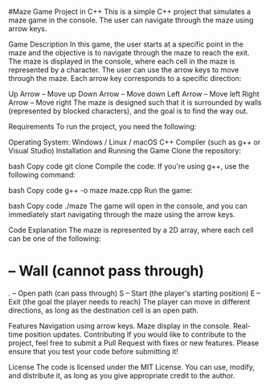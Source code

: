 #Maze Game Project in C++
This is a simple C++ project that simulates a maze game in the console. The user can navigate through the maze using arrow keys.

Game Description
In this game, the user starts at a specific point in the maze and the objective is to navigate through the maze to reach the exit. The maze is displayed in the console, where each cell in the maze is represented by a character. The user can use the arrow keys to move through the maze. Each arrow key corresponds to a specific direction:

Up Arrow – Move up
Down Arrow – Move down
Left Arrow – Move left
Right Arrow – Move right
The maze is designed such that it is surrounded by walls (represented by blocked characters), and the goal is to find the way out.

Requirements
To run the project, you need the following:

Operating System: Windows / Linux / macOS
C++ Compiler (such as g++ or Visual Studio)
Installation and Running the Game
Clone the repository:

bash
Copy code
git clone <project URL>
Compile the code: If you're using g++, use the following command:

bash
Copy code
g++ -o maze maze.cpp
Run the game:

bash
Copy code
./maze
The game will open in the console, and you can immediately start navigating through the maze using the arrow keys.

Code Explanation
The maze is represented by a 2D array, where each cell can be one of the following:

# – Wall (cannot pass through)
. – Open path (can pass through)
S – Start (the player's starting position)
E – Exit (the goal the player needs to reach)
The player can move in different directions, as long as the destination cell is an open path.

Features
Navigation using arrow keys.
Maze display in the console.
Real-time position updates.
Contributing
If you would like to contribute to the project, feel free to submit a Pull Request with fixes or new features. Please ensure that you test your code before submitting it!

License
The code is licensed under the MIT License. You can use, modify, and distribute it, as long as you give appropriate credit to the author.
